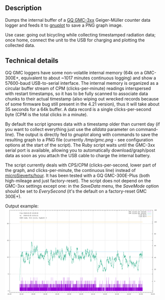 ## Description

Dumps the internal buffer of a [GQ GMC-3xx](https://www.gqelectronicsllc.com) Geiger-Müller counter data logger and feeds it to [gnuplot](http://gnuplot.info) to save a PNG graph image.

Use case: going out bicycling while collecting timestamped radiation data; once home, connect the unit to the USB for charging and plotting the collected data.

## Technical details

GQ GMC loggers have some non-volatile internal memory (64k on a GMC-300E+, equivalent to about ~1017 minutes continuous logging) and show a 57600-baud USB-to-serial interface. The internal memory is organized as a circular buffer stream of CPM (clicks-per-minute) readings interspersed with restart timestamps, so it has to be fully scanned to associate data chunks to their actual timestamp (also wiping out wrecked records because of some firmware bug still present in the 4.21 version), thus it will take about 35 seconds for a 64k buffer. A data record is a single clicks-per-second byte (CPM is the total clicks in a minute).

By default the script ignores data with a timestamp older than current day (if you want to collect everything just use the *alldata* parameter on command-line). The output is directly fed to *gnuplot* along with commands to save the resulting graph to a PNG file (currently */tmp/gmc.png* - see configuration options at the start of the script). The Ruby script waits until the GMC-3xx serial port is available, allowing you to automatically download/graph/post data as soon as you attach the USB cable to charge the internal battery.

The script currently deals with CPS/CPM (clicks-per-second, lower part of the graph, and clicks-per-minute, the continuous line) instead of [microSieverts/hour](https://en.wikipedia.org/wiki/Sievert). It has been tested with a GQ GMC-300E-Plus (both high-mileage and just factory-reset). The script does not depend on the GMC-3xx settings except one: in the *SaveData* menu, the *SaveMode* option should be set to *EverySecond* (it's the default on a factory-reset GMC 300E+).

Output example:
![example](./example.png)
